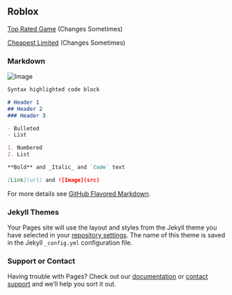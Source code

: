 ## Roblox

[Top Rated Game](https://www.roblox.com/games/4934471106/UPDATE-My-Hero-Mania?refPageId=023c9b23-4a3c-43e2-a8c1-ad4d662e0d33)  (Changes Sometimes)

[Cheapest Limited](https://www.roblox.com/catalog/321570512/Chill-Cap)  (Changes Sometimes)

### Markdown


![Image](https://user-images.githubusercontent.com/37746191/108605140-fd8e3a00-73ba-11eb-80bc-4e2dfe53eb04.png)

```markdown
Syntax highlighted code block

# Header 1
## Header 2
### Header 3

- Bulleted
- List

1. Numbered
2. List

**Bold** and _Italic_ and `Code` text

[Link](url) and ![Image](src)
```

For more details see [GitHub Flavored Markdown](https://guides.github.com/features/mastering-markdown/).

### Jekyll Themes

Your Pages site will use the layout and styles from the Jekyll theme you have selected in your [repository settings](https://github.com/aavainio/aavainio.github.io/settings). The name of this theme is saved in the Jekyll `_config.yml` configuration file.

### Support or Contact

Having trouble with Pages? Check out our [documentation](https://docs.github.com/categories/github-pages-basics/) or [contact support](https://support.github.com/contact) and we’ll help you sort it out.
